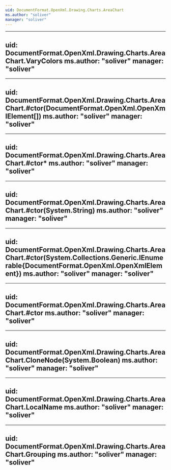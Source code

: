```yaml
---
uid: DocumentFormat.OpenXml.Drawing.Charts.AreaChart
ms.author: "soliver"
manager: "soliver"
---
```


---
uid: DocumentFormat.OpenXml.Drawing.Charts.AreaChart.VaryColors
ms.author: "soliver"
manager: "soliver"
---

---
uid: DocumentFormat.OpenXml.Drawing.Charts.AreaChart.#ctor(DocumentFormat.OpenXml.OpenXmlElement[])
ms.author: "soliver"
manager: "soliver"
---

---
uid: DocumentFormat.OpenXml.Drawing.Charts.AreaChart.#ctor*
ms.author: "soliver"
manager: "soliver"
---

---
uid: DocumentFormat.OpenXml.Drawing.Charts.AreaChart.#ctor(System.String)
ms.author: "soliver"
manager: "soliver"
---

---
uid: DocumentFormat.OpenXml.Drawing.Charts.AreaChart.#ctor(System.Collections.Generic.IEnumerable{DocumentFormat.OpenXml.OpenXmlElement})
ms.author: "soliver"
manager: "soliver"
---

---
uid: DocumentFormat.OpenXml.Drawing.Charts.AreaChart.#ctor
ms.author: "soliver"
manager: "soliver"
---

---
uid: DocumentFormat.OpenXml.Drawing.Charts.AreaChart.CloneNode(System.Boolean)
ms.author: "soliver"
manager: "soliver"
---

---
uid: DocumentFormat.OpenXml.Drawing.Charts.AreaChart.LocalName
ms.author: "soliver"
manager: "soliver"
---

---
uid: DocumentFormat.OpenXml.Drawing.Charts.AreaChart.Grouping
ms.author: "soliver"
manager: "soliver"
---
